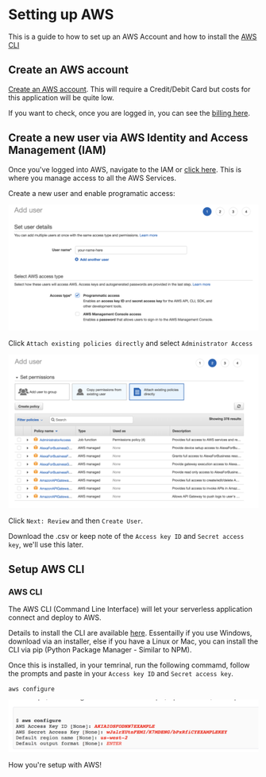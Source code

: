 # Setting up AWS

This is a guide to how to set up an AWS Account and how to install the [AWS CLI](https://aws.amazon.com/cli/)

## Create an AWS account

[Create an AWS account](https://portal.aws.amazon.com/billing/signup?nc2=h_ct&redirect_url=https%3A%2F%2Faws.amazon.com%2Fregistration-confirmation#/start). This will require a Credit/Debit Card but costs for this application will be quite low.

If you want to check, once you are logged in, you can see the [billing here](https://console.aws.amazon.com/billing/home#/).

## Create a new user via AWS Identity and Access Management (IAM)

Once you've logged into AWS, navigate to the IAM or [click here](https://console.aws.amazon.com/iam/home). This is where you manage access to all the AWS Services.

Create a new user and enable programatic access:

![AWS User](../.images/create-user.png)

Click `Attach existing policies directly` and select `Administrator Access`

![eanble access](../.images/set-permissions.png)

Click `Next: Review` and then `Create User`.

Download the .csv or keep note of the `Access key ID` and `Secret access key`, we'll use this later.

## Setup AWS CLI

### AWS CLI
The AWS CLI (Command Line Interface) will let your serverless application connect and deploy to AWS.

Details to install the CLI are available [here](https://aws.amazon.com/cli/). Essentailly if you use Windows, download via an installer, else if you have a Linux or Mac, you can install the CLI via pip (Python Package Manager - Similar to NPM).

Once this is installed, in your temrinal, run the following commamd, follow the prompts and paste in your `Access key ID` and `Secret access key`.

```
aws configure
```

![aws configure](../.images/aws-configure.png)

How you're setup with AWS!
